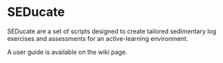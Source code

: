 # SEDucate

SEDucate are a set of scripts designed to create tailored sedimentary log exercises and assessments for an active-learning environment. 

A user guide is available on the wiki page.
 
